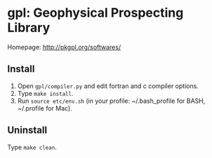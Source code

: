 gpl: Geophysical Prospecting Library
===

Homepage: http://pkgpl.org/softwares/


## Install
1. Open `gpl/compiler.py` and edit fortran and c compiler options.
2. Type `make install`.
3. Run `source etc/env.sh` (in your profile: ~/.bash_profile for BASH, ~/.profile for Mac).

## Uninstall
Type `make clean`.
